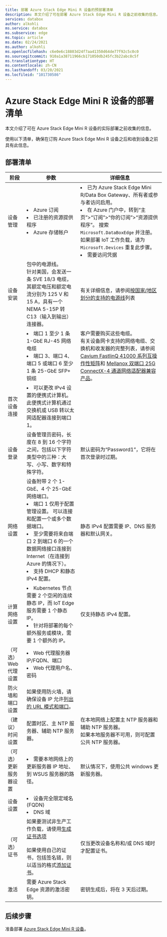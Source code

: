 ```yaml
---
title: 部署 Azure Stack Edge Mini R 设备的预部署清单
description: 本文介绍了可在部署 Azure Stack Edge Mini R 设备之前收集的信息。
services: databox
author: alkohli
ms.service: databox
ms.subservice: edge
ms.topic: article
ms.date: 02/24/2021
ms.author: alkohli
ms.openlocfilehash: c6e0e6c18803d24f7aa41350d64de77f92c5c0c0
ms.sourcegitcommit: 910a1a38711966cb171050db245fc3b22abc8c5f
ms.translationtype: HT
ms.contentlocale: zh-CN
ms.lasthandoff: 03/20/2021
ms.locfileid: "101730586"
---
```

# <a name="deployment-checklist-for-your-azure-stack-edge-mini-r-device"></a>Azure Stack Edge Mini R 设备的部署清单  

本文介绍了可在 Azure Stack Edge Mini R 设备的实际部署之前收集的信息。 

使用以下清单，确保在订购 Azure Stack Edge Mini R 设备之后和收到设备之前具有此信息。 

## <a name="deployment-checklist"></a>部署清单 

| 阶段                             | 参数                                                                                                                                                                                                                           | 详细信息                                                                                                           |
|-----------------------------------|-------------------------------------------------------------------------------------------------------------------------------------------------------------------------------------------------------------------------------------|-------------------------------------------------------------------------------------------------------------------|
| 设备管理               | <li>Azure 订阅</li><li>已注册的资源提供程序</li><li>Azure 存储帐户</li>|<li>已为 Azure Stack Edge Mini R/Data Box Gateway、所有者或参与者访问启用。</li><li>在 Azure 门户中，转到“主页”>“订阅”>“你的订阅”>“资源提供程序”。 搜索 `Microsoft.DataBoxEdge` 并注册。 如果部署 IoT 工作负载，请为 `Microsoft.Devices` 重复此步骤。</li><li>需要访问凭据</li> |
| 设备安装               | 包中的电源线。 <br>针对美国，会发送一条 SVE 18/3 电缆，其额定电压和额定电流分别为 125 V 和 15 A，具有一个 NEMA 5-15P 转 C13（输入到输出）连接器。 | 有关详细信息，请参阅[按国家/地区划分的支持的电源线](azure-stack-edge-technical-specifications-power-cords-regional.md)列表  |
|                                   | <li>端口 1 至少 1 条 1-GbE RJ-45 网络电缆  </li><li> 端口 3、端口 4、端口 5 或端口 6 至少 1 条 25-GbE SFP+ 铜缆</li>| 客户需要购买这些电缆。<br>有关设备网卡支持的网络电缆、交换机和收发器的完整列表，请参阅 [Cavium FastlinQ 41000 系列互操作性矩阵](https://www.marvell.com/documents/xalflardzafh32cfvi0z/)和 [Mellanox 双端口 25G ConnectX-4 通道网络适配器兼容产品](https://docs.mellanox.com/display/ConnectX4LxFirmwarev14271016/Firmware+Compatible+Products)。| 
| 首次设备连接      | <li>可以更改 IPv4 设置的便携式计算机。 此便携式计算机通过交换机或 USB 转以太网适配器连接到端口 1。  </li><!--<li> A minimum of 1 GbE switch must be used for the device once the initial setup is complete. The local web UI will not be accessible if the connected switch is not at least 1 Gbe.</li>-->|   |
| 设备登录                      | 设备管理员密码，长度在 8 到 16 个字符之间，包括以下字符类型中的三种：大写、小写、数字和特殊字符。                                            | 默认密码为“Password1”，它将在首次登录时过期。                                                     |
| 网络设置                  | 设备附带 2 个 1-GbE、4 个 25-GbE 网络端口。 <li>端口 1 仅用于配置管理设置。 可以连接和配置一个或多个数据端口。 </li><li> 至少需要将来自端口 2 到端口 6 的一个数据网络接口连接到 Internet（在连接到 Azure 的情况下）。</li><li> 支持 DHCP 和静态 IPv4 配置。 | 静态 IPv4 配置需要 IP、DNS 服务器和默认网关。   |
| 计算网络设置     | <li>Kubernetes 节点需要 2 个空闲的连续静态 IP，而 IoT Edge 服务需要 1 个静态 IP。</li><li>针对将部署的每个额外服务或模块，需要 1 个额外的 IP。</li>| 仅支持静态 IPv4 配置。|
| （可选）Web 代理设置     | <li>Web 代理服务器 IP/FQDN、端口 </li><li>Web 代理用户名、密码</li> |  |
| 防火墙和端口设置        | 如果使用防火墙，请确保设备 IP 允许[列出的 URL 模式和端口](azure-stack-edge-system-requirements.md#networking-port-requirements)。 |  |
| （建议）时间设置       | 配置时区、主 NTP 服务器、辅助 NTP 服务器。 | 在本地网络上配置主 NTP 服务器和辅助 NTP 服务器。<br>如果本地服务器不可用，则可配置公共 NTP 服务器。                                                    |
| （可选）更新服务器设置 | <li>需要本地网络上的更新服务器 IP 地址、到 WSUS 服务器的路径。 </li> | 默认情况下，使用公共 windows 更新服务器。|
| 设备设置 | <li>设备完全限定域名 (FQDN) </li><li>DNS 域</li> | |
| （可选）证书  | 如果要测试非生产工作负载，请使用[生成证书选项](azure-stack-edge-gpu-deploy-configure-certificates.md#generate-device-certificates) <br><br> 如果使用自己的证书，包括签名链，则以适当的格式[添加证书](azure-stack-edge-gpu-deploy-configure-certificates.md#bring-your-own-certificates)。| 仅当更改设备名称和/或 DNS 域时才配置证书。 |
| 激活  | 需要 Azure Stack Edge 资源的激活密钥。    | 密钥生成后，将在 3 天后过期。 |

<!--
| (Optional) MAC Address            | If MAC address needs to be approved, get the address of the connected port from local UI of the device. |                                                                                                                   |
| (Optional) Network switch port    | Device hosts Hyper-V VMs for compute. Some network switch port configurations don’t accommodate these setups by default.                                                                                                        |                                                                                                                   |-->


## <a name="next-steps"></a>后续步骤

准备部署 [Azure Stack Edge Mini R 设备](azure-stack-edge-gpu-deploy-prep.md)。
